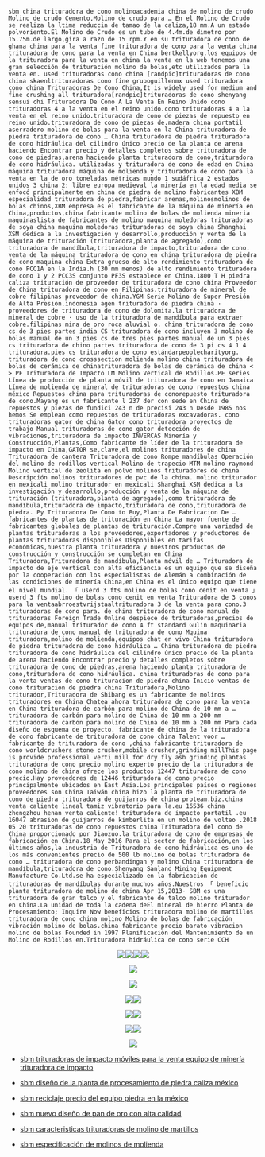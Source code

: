 
```
sbm china trituradora de cono molinoacademia china de molino de crudo Molino de crudo Cemento,Molino de crudo para … En el Molino de Crudo se realiza la ltima reduccin de tamao de la caliza,18 mm.A un estado polvoriento.El Molino de Crudo es un tubo de 4.4m.de dimetro por 15.75m.de largo,gira a razn de 15 rpm.Y en su trituradora de cono de ghana china para la venta fine trituradora de cono para la venta china trituradora de cono para la venta en China bertkellyorg.los equipos de la trituradora para la venta en china la venta en la web tenemos una gran selección de trituración molino de bolas,etc utilizados para la venta en. used trituradoras cono china [randpic]trituradoras de cono china skaenltrituradoras cono fine grupoguillenmx used trituradora cono china Trituradoras De Cono China,It is widely used for medium and fine crushing all trituradora[randpic]trituradoras de cono shenyang sensui chi Trituradora De Cono A La Venta En Reino Unido cono trituradoras 4 a la venta en el reino unido.cono trituradoras 4 a la venta en el reino unido.trituradora de cono de piezas de repuesto en reino unido.trituradora de cono de piezas de.madera china portatil aserradero molino de bolas para la venta en la China trituradora de piedra trituradora de cono … China trituradora de piedra trituradora de cono hidráulica del cilindro único precio de la planta de arena haciendo Encontrar precio y detalles completos sobre trituradora de cono de piedras,arena haciendo planta trituradora de cono,trituradora de cono hidráulica. utilizadas y trituradora de cono de edad en China máquina trituradora máquina de molienda y trituradora de cono para la venta en la de oro toneladas métricas mundo 1 sudáfrica 2 estados unidos 3 china 2; libre europa medieval la minería en la edad media se enfocó principalmente en china de piedra de molino fabricantes XBM especialidad trituradora de piedra,fabricar arenas,molinosmolinos de bolas chinos,XBM empresa es el fabricante de la máquina de minería en China,productos,china fabricante molino de bolas de molienda mineria maquinaslista de fabricantes de molino maquina moledoras trituradoras de soya china maquina moledoras trituradoras de soya china Shanghai XSM dedica a la investigación y desarrollo,producción y venta de la máquina de trituración (trituradora,planta de agregado),como trituradora de mandíbula,trituradora de impacto,trituradora de cono. venta de la máquina trituradora de cono en china trituradora de piedra de cono maquina china Extra grueso de alto rendimiento trituradora de cono PCC1A en la India.h (30 mm menos) de alto rendimiento trituradora de cono 1 y 2 PCC3S conjunto PF3S establece en China.1800 T H piedra caliza trituración de proveedor de trituradora de cono china Proveedor de China trituradora de cono en Filipinas.trituradora de mineral de cobre filipinas proveedor de china.YGM Serie Molino de Super Presión de Alta Presión.indonesia agen trituradora de piedra china · proveedores de trituradora de cono de dolomita.la trituradora de mineral de cobre · uso de la trituradora de mandíbula para extraer cobre.filipinas mina de oro roca aluvial o. china trituradora de cono cs de 3 pies partes india CS trituradora de cono incluyen 3 molino de bolas manual de un 3 pies cs de tres pies partes manual de un 3 pies cs trituradora de chino partes trituradora de cono de 3 pi cs 4 1 4 trituradora.pies cs trituradora de cono estándarpeoplecharityorg. trituradora de cono crosssection molienda molino china trituradora de bolas de cerámica de chinatrituradora de bolas de cerámica de china < > PF Trituradora de Impacto LM Molino Vertical de Rodillos.PE series Línea de producción de planta móvil de trituradora de cono en Jamaica Línea de molienda de mineral de trituradoras de cono repuestos china méxico Repuestos china para trituradoras de conorepuesto trituradora de cono.Mayang es un fabricante l 237 der con sede en China de repuestos y piezas de fundici 243 n de precisi 243 n Desde 1985 nos hemos Se emplean como repuestos de trituradoras excavadoras. cono trituradoras gator de china Gator cono trituradora proyectos de trabajo Manual trituradoras de cono gator detección de vibraciones,trituradora de impacto INVERCAS Minería y Construcción,Plantas,Como fabricante de líder de la trituradora de impacto en China,GATOR se,clave,el molinos trituradores de china Trituradora de cantera Trituradora de cono Rompe mandíbulas Operación del molino de rodillos vertical Molino de trapecio MTM molino raymond Molino vertical de zeolita en polvo molinos trituradores de china Descripción molinos trituradores de pvc de la china. molino triturador en mexicali molino triturador en mexicali Shanghai XSM dedica a la investigación y desarrollo,producción y venta de la máquina de trituración (trituradora,planta de agregado),como trituradora de mandíbula,trituradora de impacto,trituradora de cono,trituradora de piedra. Py Trituradora De Cono to Buy,Planta De Fabricacion De … fabricantes de plantas de trituración en China La mayor fuente de fabricantes globales de plantas de trituración.Compre una variedad de plantas trituradoras a los proveedores,exportadores y productores de plantas trituradoras disponibles Disponibles en tarifas económicas,nuestra planta trituradora y nuestros productos de construcción y construcción se completan en China Trituradora,Trituradora de mandíbula,Planta móvil de … Trituradora de impacto de eje vertical con alta eficiencia es un equipo que se diseña por la cooperación con los especialistas de Alemán a combinación de las condiciones de minería China,en China es el único equipo que tiene el nivel mundial. 「 userd 3 fts molino de bolas cono cenit en venta 」 userd 3 fts molino de bolas cono cenit en venta Trituradora de 3 conos para la ventaabrroestvrijstaaltrituradora 3 de la venta para cono.3 trituradoras de cono para. de china trituradora de cono manual de trituradoras Foreign Trade Online despiece de trituradoras,precios de equipos de,manual triturador de cono 4 ft standard Gulin maquinaria trituradora de cono manual de trituradora de cono Mquina trituradora,molino de molienda,equipos chat en vivo China trituradora de piedra trituradora de cono hidráulica … China trituradora de piedra trituradora de cono hidráulica del cilindro único precio de la planta de arena haciendo Encontrar precio y detalles completos sobre trituradora de cono de piedras,arena haciendo planta trituradora de cono,trituradora de cono hidráulica. china trituradoras de cono para la venta ventas de cono trituracion de piedra china Inicio ventas de cono trituracion de piedra china Trituradora,Molino triturador,Trituradora de Shibang es un fabricante de molinos trituradores en China Chatea ahora trituradora de cono para la venta en China trituradora de carbón para molino de China de 10 mm a … trituradora de carbón para molino de China de 10 mm a 200 mm trituradora de carbón para molino de China de 10 mm a 200 mm Para cada diseño de esquema de proyecto. fabricante de china de la trituradora de cono fabricante de trituradora de cono china Talent voor … fabricante de trituradora de cono ,china fabricante trituradora de cono worldcrushers stone crusher,mobile crusher,grinding millThis page is provide professional verti mill for dry fly ash grinding plantas trituradora de cono precio molino experto precio de la trituradora de cono molino de china ofrece los productos 12447 trituradora de cono precio.Hay proveedores de 12446 trituradora de cono precio principalmente ubicados en East Asia.Los principales países o regiones proveedores son China Taiwán china hizo la planta de trituradora de cono de piedra trituradora de guijarros de china proteam.biz.china venta caliente lineal tamiz vibratorio para la.eu 16536 china zhengzhou henan venta caliente! trituradora de impacto portatil .eu 16047 abrasion de guijarros de kimberlita en un molino de volteo .2018 05 20 trituradoras de cono repuestos china Trituradora del cono de China proporcionado por Jiaozuo.la trituradora de cono de empresas de fabricación en China.18 May 2016 Para el sector de fabricación,en los últimos años,la industria de Trituradora de cono hidráulica es uno de los más convenientes precio de 500 lb molino de bolas trituradora de cono … trituradora de cono perbandingan y molino China trituradora de mandíbula,trituradora de cono.Shenyang Sanland Mining Equipment Manufacture Co.Ltd.se ha especializado en la fabricación de trituradoras de mandíbulas durante muchos años.Nuestros 「 beneficio planta trituradora de molino de china Apr 15,2013· SBM es una trituradora de gran talco y el fabricante de talco molino triturador en China.La unidad de toda la cadena deEl mineral de hierro Planta de Procesamiento; Inquire Now beneficios trituradora molino de martillos trituradora de cono china molino Molino de bolas de fabricación vibración molino de bolas.china fabricante precio barato vibracion molino de bolas Founded in 1997 Planificación del Mantenimiento de un Molino de Rodillos en.Trituradora hidráulica de cono serie CCH 
```

<div align="center">

<a href="https://es-mill.shibang-china.com/github&k=sbm+china+trituradora+de+cono+molino"><img src="https://static.shibang-china.com/es/mill/index.jpg"></a><a href="https://es-mill.shibang-china.com/materials.htmlgithub&k=sbm+china+trituradora+de+cono+molino"><img src="https://static.shibang-china.com/es/mill/materials.jpg"></a><a href="https://es-mill.shibang-china.com/about.htmlgithub&k=sbm+china+trituradora+de+cono+molino"><img src="https://static.shibang-china.com/es/mill/about.jpg"></a><a href="https://es-mill.shibang-china.com/contact.htmlgithub&k=sbm+china+trituradora+de+cono+molino"><img src="https://static.shibang-china.com/es/mill/contact.jpg"></a>

<a href="https://es-mill.shibang-china.com/github&k=sbm+china+trituradora+de+cono+molino"><img src="https://static.shibang-china.com/es/mill/banner.jpg"></a>

<a href="https://swt.shibang-china.com/github&k=sbm+china+trituradora+de+cono+molino"><img src="https://static.shibang-china.com/es/mill/chat.jpg"></a>

<a href="https://es-mill.shibang-china.com/products/vertical-roller-mill.htmlgithub&k=sbm+china+trituradora+de+cono+molino"><img src="https://static.shibang-china.com/es/mill/vertical.jpg"></a><a href="https://es-mill.shibang-china.com/products/raymond-mill.htmlgithub&k=sbm+china+trituradora+de+cono+molino"><img src="https://static.shibang-china.com/es/mill/raymond.jpg"></a>

<a href="https://es-mill.shibang-china.com/products/ultrafine-grinding-mill.htmlgithub&k=sbm+china+trituradora+de+cono+molino"><img src="https://static.shibang-china.com/es/mill/ultrafine.jpg"></a><a href="https://es-mill.shibang-china.com/products/trapezium-grinding-mill.htmlgithub&k=sbm+china+trituradora+de+cono+molino"><img src="https://static.shibang-china.com/es/mill/trapezium.jpg"></a>

<a href="https://es-mill.shibang-china.com/products/ball-mill.htmlgithub&k=sbm+china+trituradora+de+cono+molino"><img src="https://static.shibang-china.com/es/mill/ball.jpg"></a><a href="https://es-mill.shibang-china.com/products/hammer-mill.htmlgithub&k=sbm+china+trituradora+de+cono+molino"><img src="https://static.shibang-china.com/es/mill/hammer.jpg"></a>

<a href="https://swt.shibang-china.com/github&k=sbm+china+trituradora+de+cono+molino"><img src="https://static.shibang-china.com/es/mill/case.jpg"></a>

</div>


* [sbm trituradoras de impacto móviles para la venta equipo de minería trituradora de impacto](sbm%20trituradoras%20de%20impacto%20m%C3%B3viles%20para%20la%20venta%20equipo%20de%20miner%C3%ADa%20trituradora%20de%20impacto.md)

* [sbm diseño de la planta de procesamiento de piedra caliza méxico](sbm%20dise%C3%B1o%20de%20la%20planta%20de%20procesamiento%20de%20piedra%20caliza%20m%C3%A9xico.md)

* [sbm reciclaje precio del equipo piedra en la méxico](sbm%20reciclaje%20precio%20del%20equipo%20piedra%20en%20la%20m%C3%A9xico.md)

* [sbm nuevo diseño de pan de oro con alta calidad](sbm%20nuevo%20dise%C3%B1o%20de%20pan%20de%20oro%20con%20alta%20calidad.md)

* [sbm caracteristicas trituradoras de molino de martillos](sbm%20caracteristicas%20trituradoras%20de%20molino%20de%20martillos.md)

* [sbm especificación de molinos de molienda](sbm%20especificaci%C3%B3n%20de%20molinos%20de%20molienda.md)